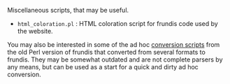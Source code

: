 Miscellaneous scripts, that may be useful.

* `html_coloration.pl` : HTML coloration script for frundis code used by the
  website.

You may also be interested in some of the ad hoc [conversion
scripts](https://metacpan.org/release/ANASETO/Text-Frundis-2.16/source/tools)
from the old Perl version of frundis that converted from several formats to
frundis. They may be somewhat outdated and are not complete parsers by any
means, but can be used as a start for a quick and dirty ad hoc conversion.
